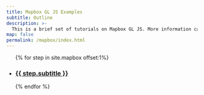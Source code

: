 ```yaml
---
title: Mapbox GL JS Examples
subtitle: Outline
description: >-
  This is a brief set of tutorials on Mapbox GL JS. More information can be found on the [Mapbox website.](https://www.mapbox.com/mapbox-gl-js/api/)
map: false
permalink: /mapbox/index.html
---
```


<ul class="post-list">
  {% for step in site.mapbox offset:1%}
    <li class="content">
      <h3>
        <a class="post-link" href="{{ step.url | prepend: site.baseurl | remove:'index.html' }}">{{ step.subtitle }}</a>
      </h3>
    </li>
  {% endfor %}
</ul>
